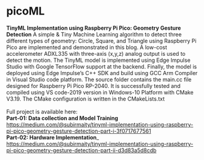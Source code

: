 # picoML
**TinyML Implementation using Raspberry Pi Pico: Geometry Gesture Detection**
A simple & Tiny Machine Learning algorithm to detect three different types of geometry: Circle, Square, and Triangle using Raspberry Pi Pico are implemented and demonstrated in this blog. A low-cost accelerometer ADXL335 with three-axis (x,y,z) analog output is used to detect the motion. The TinyML model is implemented using Edge Impulse Studio with Google TensorFlow support at the backend. Finally, the model is deployed using Edge Impulse’s C++ SDK and build using GCC Arm Compiler in Visual Studio code platform.
The source folder contains the main.cc file designed for Raspberry Pi Pico RP-2040. It is successfully tested and compiled using VS code-2019 version in Windows-10 Platform with CMake V3.19.
The CMake configuration is written in the CMakeLists.txt<br />
<br />
Full project is available here:<br />
**Part-01: Data collection and Model Training**<br />
https://medium.com/@subirmaity/tinyml-implementation-using-raspberry-pi-pico-geometry-gesture-detection-part-i-3f0717677561<br />
**Part-02: Hardware Implementation**_
https://medium.com/@subirmaity/tinyml-implementation-using-raspberry-pi-pico-geometry-gesture-detection-part-ii-d3d83a5d8cdb<br />
